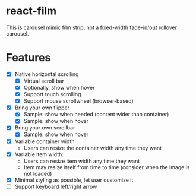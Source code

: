 # react-film

This is carousel mimic film strip, not a fixed-width fade-in/out rollover carousel.

# Features

* [x] Native horizontal scrolling
   * [x] Virtual scroll bar
   * [x] Optionally, show when hover
   * [x] Support touch scrolling
   * [x] Support mouse scrollwheel (browser-based)
* [x] Bring your own flipper
   * [x] Sample: show when needed (content wider than container)
   * [x] Sample: show when hover
* [x] Bring your own scrollbar
   * [x] Sample: show when hover
* [x] Variable container width
   * Users can resize the container width any time they want
* [x] Variable item width:
   * Users can resize item width any time they want
   * Item may resize itself from time to time (consider when the image is not loaded)
* [x] Minimal styling as possible, let user customize it
* [ ] Support keyboard left/right arrow
